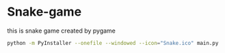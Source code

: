 # Snake-game
this is snake game created by pygame

```bash
python -m PyInstaller --onefile --windowed --icon="Snake.ico" main.py
```
